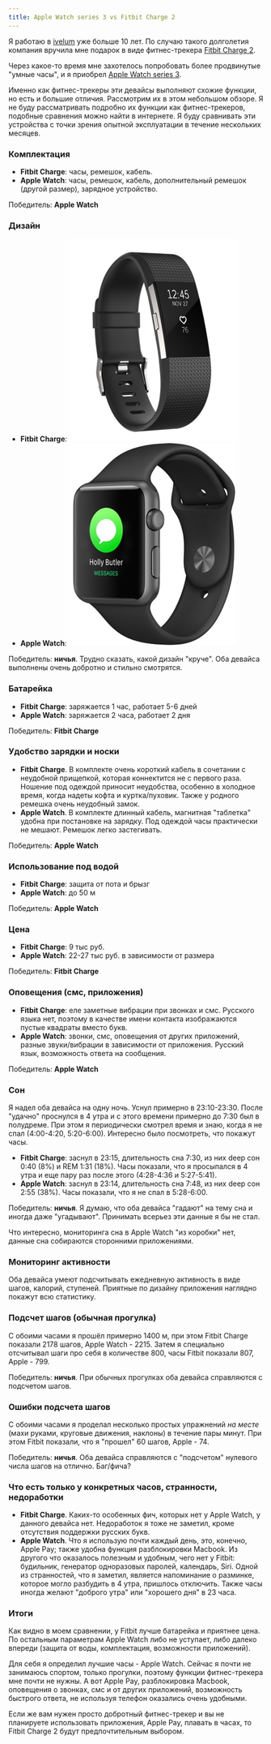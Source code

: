 ```yaml
---
title: Apple Watch series 3 vs Fitbit Charge 2
---
```


Я работаю в [ivelum](https://ivelum.com/) уже больше 10 лет. По случаю такого долголетия компания вручила мне подарок в виде фитнес-трекера [Fitbit Charge 2](https://www.fitbit.com/charge2).

Через какое-то время мне захотелось попробовать более продвинутые "умные часы", и я приобрел [Apple Watch series 3](https://www.apple.com/apple-watch-series-3/).

Именно как фитнес-трекеры эти девайсы выполняют схожие функции, но есть и большие отличия. Рассмотрим их в этом небольшом обзоре. Я не буду рассматривать подробно их функции как фитнес-трекеров, подобные сравнения можно найти в интернете. Я буду сравнивать эти устройства с точки зрения опытной эксплуатации в течение нескольких месяцев.

### Комплектация
* **Fitbit Charge**: часы, ремешок, кабель.
* **Apple Watch**: часы, ремешок, кабель, дополнительный ремешок (другой размер), зарядное устройство.

Победитель: **Apple Watch**

### Дизайн
* **Fitbit Charge**: ![Charge 2](/images/charge2.jpg)
* **Apple Watch**: ![Apple Watch](/images/watch3.jpg)

Победитель: **ничья**. Трудно сказать, какой дизайн "круче". Оба девайса выполнены очень добротно и стильно смотрятся.

### Батарейка
* **Fitbit Charge**: заряжается 1 час, работает 5-6 дней
* **Apple Watch**: заряжается 2 часа, работает 2 дня

Победитель: **Fitbit Charge**

### Удобство зарядки и носки
* **Fitbit Charge**. В комплекте очень короткий кабель в сочетании с неудобной прищепкой, которая коннектится не с первого раза. Ношение под одеждой приносит неудобства, особенно в холодное время, когда надеты кофта и куртка/пуховик. Также у родного ремешка очень неудобный замок. 
* **Apple Watch**. В комплекте длинный кабель, магнитная "таблетка" удобна при постановке на зарядку. Под одеждой часы практически не мешают. Ремешок легко застегивать.

Победитель: **Apple Watch**

### Использование под водой
* **Fitbit Charge**: защита от пота и брызг
* **Apple Watch**: до 50 м

Победитель: **Apple Watch**

### Цена
* **Fitbit Charge**: 9 тыс руб.
* **Apple Watch**: 22-27 тыс руб. в зависимости от размера

Победитель: **Fitbit Charge**

### Оповещения (смс, приложения)
* **Fitbit Charge**: еле заметные вибрации при звонках и смс. Русского языка нет, поэтому в качестве имени контакта изображаются пустые квадраты вместо букв.
* **Apple Watch**: звонки, смс, оповещения от других приложений, разные звуки/вибрации в зависимости от приложения. Русский язык, возможность ответа на сообщения.

Победитель: **Apple Watch**

### Сон
Я надел оба девайса на одну ночь. Уснул примерно в 23:10-23:30. После "удачно" проснулся в 4 утра и с этого времени примерно до 7:30 был в полудреме. При этом я периодически смотрел время и знаю, когда я не спал (4:00-4:20, 5:20-6:00). Интересно было посмотреть, что покажут часы.
* **Fitbit Charge**: заснул в 23:15, длительность сна 7:30, из них deep сон 0:40 (8%) и REM 1:31 (18%). Часы показали, что я просыпался в 4 утра и еще пару раз после этого (4:28-4:36 и 5:27-5:41).
* **Apple Watch**: заснул в 23:14, длительность сна 7:48, из них deep сон 2:55 (38%). Часы показали, что я не спал в 5:28-6:00.

Победитель: **ничья**. Я думаю, что оба девайса "гадают" на тему сна и иногда даже "угадывают". Принимать всерьез эти данные я бы не стал.

Что интересно, мониторинга сна в Apple Watch "из коробки" нет, данные сна собираются сторонними приложениями.

### Мониторинг активности
Оба девайса умеют подсчитывать ежедневную активность в виде шагов, калорий, ступеней. Приятные по дизайну приложения наглядно покажут всю статистику.

### Подсчет шагов (обычная прогулка)
С обоими часами я прошёл примерно 1400 м, при этом Fitbit Charge показали 2178 шагов, Apple Watch - 2215.
Затем я специально отсчитывал шаги про себя в количестве 800, часы Fitbit показали 807, Apple - 799.

Победитель: **ничья**. При обычных прогулках оба девайса справляются с подсчетом шагов.

### Ошибки подсчета шагов
С обоими часами я проделал несколько простых упражнений _на месте_ (махи руками, круговые движения, наклоны) в течение пары минут. При этом Fitbit показали, что я "прошел" 60 шагов, Apple - 74.

Победитель: **ничья**. Оба девайса справляются с "подсчетом" нулевого числа шагов на отлично. Баг/фича?

### Что есть только у конкретных часов, странности, недоработки
* **Fitbit Charge**. Каких-то особенных фич, которых нет у Apple Watch, у данного девайса нет. Недоработок я тоже не заметил, кроме отсутствия поддержки русских букв.
* **Apple Watch**. Что я использую почти каждый день, это, конечно, Apple Pay; также удобна функция разблокировки Macbook. Из другого что оказалось полезным и удобным, чего нет у Fitbit: будильник, генератор одноразовых паролей, календарь, Siri. Одной из странностей, что я заметил, является напоминание о разминке, которое могло разбудить в 4 утра, пришлось отключить. Также часы иногда желают "доброго утра" или "хорошего дня" в 23 часа.

### Итоги
Как видно в моем сравнении, у Fitbit лучше батарейка и приятнее цена. По остальным параметрам Apple Watch либо не уступает, либо далеко впереди (защита от воды, комплектация, возможности приложений).

Для себя я определил лучшие часы - Apple Watch. Сейчас я почти не занимаюсь спортом, только прогулки, поэтому функции фитнес-трекера мне почти не нужны. А вот Apple Pay, разблокировка Macbook, оповещения о звонках, смс и от других приложений, возможность быстрого ответа, не используя телефон оказались очень удобными.

Если же вам нужен просто добротный фитнес-трекер и вы не планируете использовать приложения, Apple Pay, плавать в часах, то Fitbit Charge 2 будут предпочтительным выбором.

